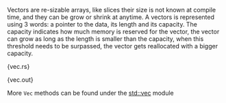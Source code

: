 Vectors are re-sizable arrays, like slices their size is not known at compile
time, and they can be grow or shrink at anytime. A vectors is represented using
3 words: a pointer to the data, its length and its capacity. The capacity
indicates how much memory is reserved for the vector, the vector can grow as
long as the length is smaller than the capacity, when this threshold needs to
be surpassed, the vector gets reallocated with a bigger capacity.

{vec.rs}

{vec.out}

More `Vec` methods can be found under the
[std::vec](http://static.rust-lang.org/doc/master/std/vec/index.html) module
